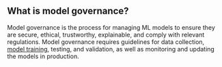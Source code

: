 **What is model governance?**
-----------------------------

Model governance is the process for managing ML models to ensure they are secure, ethical, trustworthy, explainable, and comply with relevant regulations. Model governance requires guidelines for data collection, [model training](http://www.hopsworks.ai/dictionary/model-training), testing, and validation, as well as monitoring and updating the models in production.

